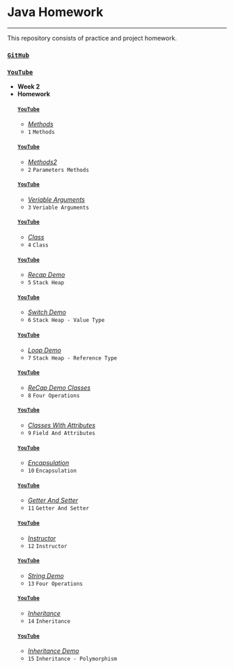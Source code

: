 # Java Homework
---
This repository consists of practice and project homework.

### [`GitHub`](https://github.com/huseyinidin/KodlamaioHomeWork)
### [`YouTube`](https://www.youtube.com/watch?v=uucRtKBo6Yg&list=PLqG356ExoxZUGwbqoJEKSMnaxVJe4Uvf8)
 - **Week 2**
 - **Homework**
	#### [`YouTube`](https://www.youtube.com/watch?v=XsIJn8pjdOM&list=PLqG356ExoxZUGwbqoJEKSMnaxVJe4Uvf8&index=25)
	 - [*Methods*](https://github.com/huseyinidin/KodlamaioHomeWork/tree/main/week2/methods/src/methods)
	 - `1` `Methods`
	#### [`YouTube`](https://www.youtube.com/watch?v=VszZhqQ-jTM&list=PLqG356ExoxZUGwbqoJEKSMnaxVJe4Uvf8&index=26)
	 - [*Methods2*](https://github.com/huseyinidin/KodlamaioHomeWork/tree/main/week2/methods2/src/methods2)
 	 - `2` `Parameters Methods` 
	#### [`YouTube`](https://www.youtube.com/watch?v=f4r1T72OyTA&list=PLqG356ExoxZUGwbqoJEKSMnaxVJe4Uvf8&index=27)
	 - [*Veriable Arguments*](https://github.com/huseyinidin/KodlamaioHomeWork/tree/main/week2/methods2/src/methods2)
	 - `3` `Veriable Arguments`
	#### [`YouTube`](https://www.youtube.com/watch?v=zfIt6x-guc0&list=PLqG356ExoxZUGwbqoJEKSMnaxVJe4Uvf8&index=28)
	 - [*Class*](https://github.com/huseyinidin/KodlamaioHomeWork/tree/main/week2/classes/src/classes)
	  - `4` `Class` 
	#### [`YouTube`](https://www.youtube.com/watch?v=v8JMot51Uqk&list=PLqG356ExoxZUGwbqoJEKSMnaxVJe4Uvf8&index=29)
	 - [*Recap Demo*](https://github.com/huseyinidin/KodlamaioHomeWork/tree/main/week2/classes/src/classes)
	 - `5` `Stack Heap` 
	#### [`YouTube`](https://www.youtube.com/watch?v=y9vmseRAMiU&list=PLqG356ExoxZUGwbqoJEKSMnaxVJe4Uvf8&index=30)
	 - [*Switch Demo*](https://github.com/huseyinidin/KodlamaioHomeWork/tree/main/week2/classes/src/classes)
	 - `6` `Stack Heap - Value Type` 
	#### [`YouTube`](https://www.youtube.com/watch?v=y9vmseRAMiU&list=PLqG356ExoxZUGwbqoJEKSMnaxVJe4Uvf8&index=30)
	 - [*Loop Demo*](https://github.com/huseyinidin/KodlamaioHomeWork/tree/main/week2/classes/src/classes)
	 - `7` `Stack Heap - Reference Type` 
	#### [`YouTube`](https://www.youtube.com/watch?v=soJKdeo6JQg&list=PLqG356ExoxZUGwbqoJEKSMnaxVJe4Uvf8&index=31)
	 - [*ReCap Demo Classes*](https://github.com/huseyinidin/KodlamaioHomeWork/tree/main/week2/reCapDemo_Classes/src/reCapDemo_Classes)
	  - `8` `Four Operations` 
	#### [`YouTube`](https://www.youtube.com/watch?v=EoXqaSX9nrc&list=PLqG356ExoxZUGwbqoJEKSMnaxVJe4Uvf8&index=32)
	 - [*Classes With Attributes*](https://github.com/huseyinidin/KodlamaioHomeWork/tree/main/week2/classesWithAttributes/src/classesWithAttributes)
	 - `9` `Field And Attributes`
	#### [`YouTube`](https://www.youtube.com/watch?v=9qYgEaAaef8&list=PLqG356ExoxZUGwbqoJEKSMnaxVJe4Uvf8&index=33)
	 - [*Encapsulation*](https://github.com/huseyinidin/KodlamaioHomeWork/tree/main/week2/classesWithAttributes/src/classesWithAttributes)
	  - `10` `Encapsulation` 
	#### [`YouTube`](https://www.youtube.com/watch?v=GDZmePf3Xmo&list=PLqG356ExoxZUGwbqoJEKSMnaxVJe4Uvf8&index=34)
	 - [*Getter And Setter*](https://github.com/huseyinidin/KodlamaioHomeWork/tree/main/week2/classesWithAttributes/src/classesWithAttributes)
	 - `11` `Getter And Setter` 
	#### [`YouTube`](https://www.youtube.com/watch?v=HDaM5aRjWvI&list=PLqG356ExoxZUGwbqoJEKSMnaxVJe4Uvf8&index=35)
	 - [*Instructor*](https://github.com/huseyinidin/KodlamaioHomeWork/tree/main/week2/classesWithAttributes2/src/classesWithAttributes)
	 - `12` `Instructor` 
	#### [`YouTube`](https://www.youtube.com/watch?v=X1UnM4W4-_w&list=PLqG356ExoxZUGwbqoJEKSMnaxVJe4Uvf8&index=36)
	 - [*String Demo*](https://github.com/huseyinidin/KodlamaioHomeWork/tree/main/week2/methodOverloading/src/methodOverloading)
	 - `13` `Four Operations` 
	#### [`YouTube`](https://www.youtube.com/watch?v=SYLUS_xInVA&list=PLqG356ExoxZUGwbqoJEKSMnaxVJe4Uvf8&index=37)
	 - [*Inheritance*](https://github.com/huseyinidin/KodlamaioHomeWork/tree/main/week2/inheritance/src/inheritance)
	 - `14` `Inheritance` 
	#### [`YouTube`](https://www.youtube.com/watch?v=N6Na8LLl-OQ&list=PLqG356ExoxZUGwbqoJEKSMnaxVJe4Uvf8&index=38)
	 - [*Inheritance Demo*](https://github.com/huseyinidin/KodlamaioHomeWork/tree/main/week2/inheritanceDemo/src/inheritanceDemo)
	 - `15` `Inheritance - Polymorphism`
	